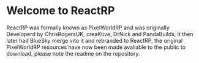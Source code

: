 # Welcome to ReactRP

ReactRP was formally known as PixelWorldRP and was originally Developerd by ChrisRogersUK, creaKtive, DrNick and PandaBuilds, it then later had BlueSky merge into it and rebranded to ReactRP, the original PixelWorldRP resources have now been made avaliable to the public to download, please note the readme on the repository.
